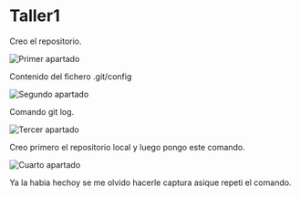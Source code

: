 # Taller1

  Creo el repositorio.

![Primer apartado](/img/1.png)

  Contenido del fichero .git/config

![Segundo apartado](/img/2.png)

  Comando git log.

![Tercer apartado](/img/3.png)

  Creo primero el repositorio local y luego pongo este comando.

![Cuarto apartado](/img/4.png)

  Ya la habia hechoy se me olvido hacerle captura asique repeti el comando.
